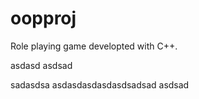 # oopproj
Role playing game developted with C++.

asdasd
asdsad


sadasdsa
asdasdasdasdasdsadsad
asdsad
